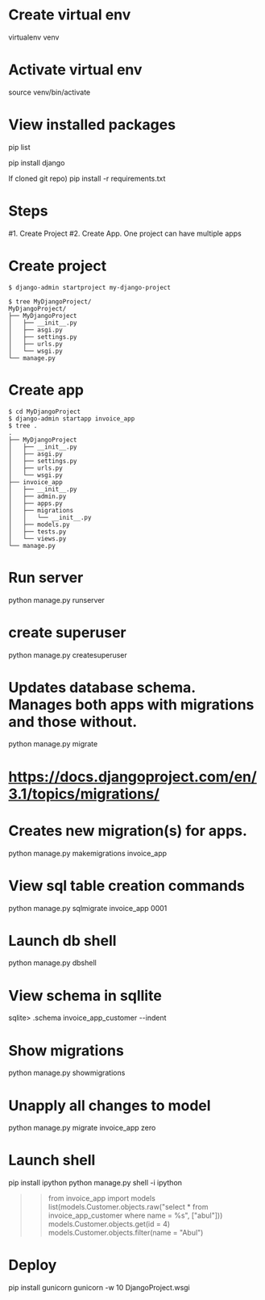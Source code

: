 
# Create virtual env
virtualenv venv

# Activate virtual env
source venv/bin/activate

# View installed packages
pip list

pip install django

If cloned git repo)
pip install -r requirements.txt 

# Steps
#1. Create Project
#2. Create App. One project can have multiple apps

# Create project
```
$ django-admin startproject my-django-project

$ tree MyDjangoProject/
MyDjangoProject/
├── MyDjangoProject
│   ├── __init__.py
│   ├── asgi.py
│   ├── settings.py
│   ├── urls.py
│   └── wsgi.py
└── manage.py
```


# Create app
```
$ cd MyDjangoProject
$ django-admin startapp invoice_app
$ tree .
.
├── MyDjangoProject
│   ├── __init__.py
│   ├── asgi.py
│   ├── settings.py
│   ├── urls.py
│   └── wsgi.py
├── invoice_app
│   ├── __init__.py
│   ├── admin.py
│   ├── apps.py
│   ├── migrations
│   │   └── __init__.py
│   ├── models.py
│   ├── tests.py
│   └── views.py
└── manage.py
```


# Run server
python manage.py runserver

# create superuser
python manage.py createsuperuser

# Updates database schema. Manages both apps with migrations and those without.
python manage.py migrate


# https://docs.djangoproject.com/en/3.1/topics/migrations/
# Creates new migration(s) for apps.
python manage.py makemigrations invoice_app




# View sql table creation commands
python manage.py sqlmigrate invoice_app 0001

# Launch db shell
python manage.py dbshell

# View schema in sqllite
sqlite> .schema invoice_app_customer --indent

# Show migrations
python manage.py showmigrations

# Unapply all changes to model
python manage.py migrate invoice_app zero

# Launch shell
pip install ipython
python manage.py shell -i ipython

>> from invoice_app import models
>> list(models.Customer.objects.raw("select * from invoice_app_customer where name = %s", ["abul"]))
>> models.Customer.objects.get(id = 4)
>> models.Customer.objects.filter(name = "Abul")


# Deploy
pip install gunicorn
gunicorn -w 10 DjangoProject.wsgi

